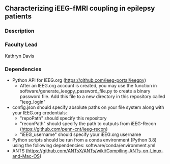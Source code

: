 ## Characterizing iEEG-fMRI coupling in epilepsy patients

### Description


### Faculty Lead
Kathryn Davis

### Dependencies
- Python API for IEEG.org (https://github.com/ieeg-portal/ieegpy)
    - After an IEEG.org account is created, you may use the function in software/generate_ieegpy_password_file.py to create a binary password file. Add this file to a new directory in this repository called "ieeg_login"
- config.json should specify absolute paths on your file system along with your IEEG.org credentials:
    - "repoPath" should specify this repository
    - "reconPath" should specify the path to outputs from iEEG-Recon (https://github.com/penn-cnt/ieeg-recon)
    - "iEEG_username" should specify your iEEG.org username
- Python scripts should be run from a conda environment (Python 3.8) using the following dependencies: software/conda/environment.yml 
- ANTS (https://github.com/ANTsX/ANTs/wiki/Compiling-ANTs-on-Linux-and-Mac-OS)
